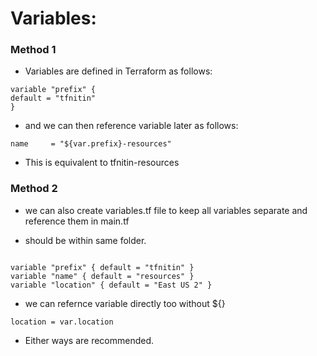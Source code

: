 
# Variables:

### Method 1
- Variables are defined in Terraform as follows: 
```text
variable "prefix" {
default = "tfnitin"
}
```
- and we can then reference variable later as follows: 

```text
name     = "${var.prefix}-resources"
```


- This is equivalent to tfnitin-resources

### Method 2
- we can also create variables.tf file to keep all variables separate and reference them in main.tf

- should be within same folder. 
```text

variable "prefix" { default = "tfnitin" }
variable "name" { default = "resources" }
variable "location" { default = "East US 2" }
```


- we can refernce variable directly too without ${}

```text
location = var.location
```

- Either ways are recommended.
